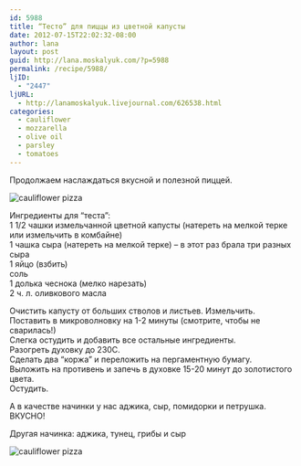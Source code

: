 ```yaml
---
id: 5988
title: “Тесто” для пиццы из цветной капусты
date: 2012-07-15T22:02:32-08:00
author: lana
layout: post
guid: http://lana.moskalyuk.com/?p=5988
permalink: /recipe/5988/
ljID:
  - "2447"
ljURL:
  - http://lanamoskalyuk.livejournal.com/626538.html
categories:
  - cauliflower
  - mozzarella
  - olive oil
  - parsley
  - tomatoes
---
```

Продолжаем наслаждаться вкусной и полезной пиццей.

![cauliflower pizza](http://farm8.staticflickr.com/7247/7560111998_a074c46721_c.jpg) 

Ингредиенты для “теста”:  
1 1/2 чашки измельчанной цветной капусты (натереть на мелкой терке или измельчить в комбайне)  
1 чашка сыра (натереть на мелкой терке) – в этот раз брала три разных сыра  
1 яйцо (взбить)  
соль  
1 долька чеснока (мелко нарезать)  
2 ч. л. оливкового масла

Очистить капусту от больших стволов и листьев. Измельчить.  
Поставить в микроволновку на 1-2 минуты (смотрите, чтобы не сварилась!)  
Слегка остудить и добавить все остальные ингредиенты.  
Разогреть духовку до 230С.  
Сделать два “коржа” и переложить на пергаментную бумагу.  
Выложить на противень и запечь в духовке 15-20 минут до золотистого цвета.  
Остудить.

А в качестве начинки у нас аджика, сыр, помидорки и петрушка. ВКУСНО!

Другая начинка: аджика, тунец, грибы и сыр

![cauliflower pizza](http://farm8.staticflickr.com/7264/7560126514_9992d1acf4_c.jpg)